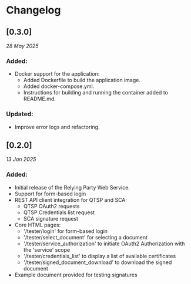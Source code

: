 # Changelog

## [0.3.0]

_28 May 2025_

### Added:

- Docker support for the application:
  - Added Dockerfile to build the application image.
  - Added docker-compose.yml.
  - Instructions for building and running the container added to README.md.

### Updated:

- Improve error logs and refactoring.


## [0.2.0]

_13 Jan 2025_

### Added:

- Initial release of the Relying Party Web Service.
- Support for form-based login
- REST API client integration for QTSP and SCA:
  - QTSP OAuth2 requests
  - QTSP Credentials list request
  - SCA signature request
- Core HTML pages:
  - '/tester/login' for form-based login
  - '/tester/select_document' for selecting a document
  - '/tester/service_authorization' to initiate OAuth2 Authorization with the 'service' scope
  - '/tester/credentials_list' to display a list of available certificates
  - '/tester/signed_document_download' to download the signed document
- Example document provided for testing signatures
